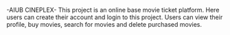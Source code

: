 -AIUB CINEPLEX-
This project is an online base movie ticket platform. Here users can create their account and login to this project. Users can view their profile, buy movies, search for movies and delete purchased movies.
